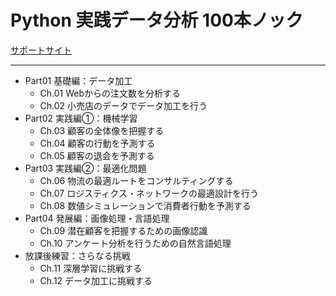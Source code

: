 # Python 実践データ分析 100本ノック

[サポートサイト](https://www.shuwasystem.co.jp/book/9784798067278.html)

---

- Part01 基礎編：データ加工
  - Ch.01 Webからの注文数を分析する
  - Ch.02 小売店のデータでデータ加工を行う
- Part02 実践編①：機械学習
  - Ch.03 顧客の全体像を把握する
  - Ch.04 顧客の行動を予測する
  - Ch.05 顧客の退会を予測する
- Part03 実践編②：最適化問題
  - Ch.06 物流の最適ルートをコンサルティングする
  - Ch.07 ロジスティクス・ネットワークの最適設計を行う
  - Ch.08 数値シミュレーションで消費者行動を予測する
- Part04 発展編：画像処理・言語処理
  - Ch.09 潜在顧客を把握するための画像認識
  - Ch.10 アンケート分析を行うための自然言語処理
- 放課後練習：さらなる挑戦
  - Ch.11 深層学習に挑戦する
  - Ch.12 データ加工に挑戦する
